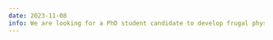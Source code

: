 ```yaml
---
date: 2023-11-08
info: We are looking for a PhD student candidate to develop frugal physics-based machine learning methods for modeling complex systems (<a href="/download/thesis/2024-Thesis-LabHC-FrugalPhysicsML.pdf">offer</a>).
---
```


